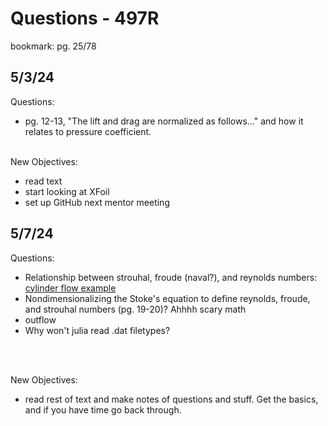 # Questions - 497R

bookmark: pg. 25/78

## 5/3/24
Questions:
- pg. 12-13, "The lift and drag are normalized as follows..." and how it relates to pressure coefficient. <br><br>

New Objectives:
- read text
- start looking at XFoil
- set up GitHub next mentor meeting

## 5/7/24
Questions:
- Relationship between strouhal, froude (naval?), and reynolds numbers: [cylinder flow example](https://www.youtube.com/watch?v=pW0JfEBE9h8)
- Nondimensionalizing the Stoke's equation to define reynolds, froude, and strouhal numbers (pg. 19-20)? Ahhhh scary math 
- outflow
- Why won't julia read .dat filetypes?

<br><br>

New Objectives:
- read rest of text and make notes of questions and stuff. Get the basics, and if you have time go back through.